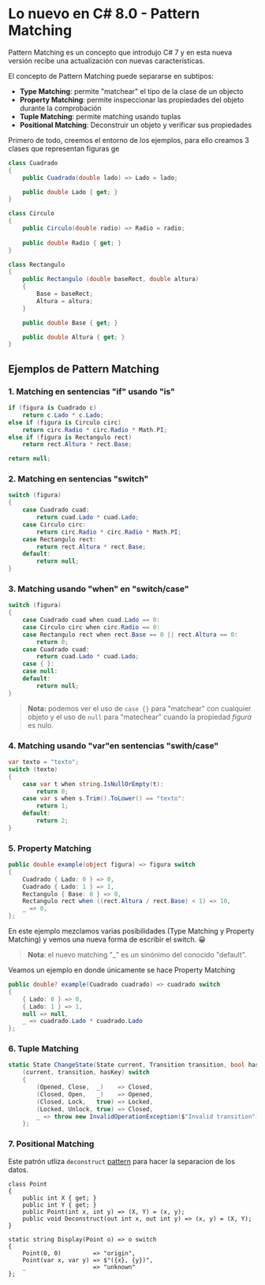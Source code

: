 # Lo nuevo en C# 8.0 - Pattern Matching

Pattern Matching es un concepto que introdujo C# 7 y en esta nueva versión recibe una actualización con nuevas características.

El concepto de Pattern Matching puede separarse en subtipos:
* __Type Matching__: permite "matchear" el tipo de la clase de un objecto
* __Property Matching__: permite inspeccionar las propiedades del objeto durante la comprobación
* __Tuple Matching__: permite matching usando tuplas
* __Positional Matching__: Deconstruir un objeto y verificar sus propiedades

Primero de todo, creemos el entorno de los ejemplos, para ello creamos 3 clases que representan figuras ge

```csharp
class Cuadrado
{
    public Cuadrado(double lado) => Lado = lado;

    public double Lado { get; }
}

class Circulo
{
    public Circulo(double radio) => Radio = radio;
    
    public double Radio { get; }
}

class Rectangulo
{
    public Rectangulo (double baseRect, double altura)
    {
        Base = baseRect;
        Altura = altura;
    }

    public double Base { get; }

    public double Altura { get; }
}
```

## Ejemplos de Pattern Matching


### 1. Matching en sentencias "if" usando "is"

```csharp
if (figura is Cuadrado c)
    return c.Lado * c.Lado;
else if (figura is Circulo circ)
    return circ.Radio * circ.Radio * Math.PI;
else if (figura is Rectangulo rect)
    return rect.Altura * rect.Base;

return null;
```

### 2. Matching en sentencias "switch"

```csharp
switch (figura)
{
    case Cuadrado cuad:
        return cuad.Lado * cuad.Lado;
    case Circulo circ:
        return circ.Radio * circ.Radio * Math.PI;
    case Rectangulo rect:
        return rect.Altura * rect.Base;
    default:
        return null;
}
```

### 3. Matching usando "when" en "switch/case"

```csharp
switch (figura)
{
    case Cuadrado cuad when cuad.Lado == 0:
    case Circulo circ when circ.Radio == 0:
    case Rectangulo rect when rect.Base == 0 || rect.Altura == 0:
        return 0;
    case Cuadrado cuad:
        return cuad.Lado * cuad.Lado;
    case { }:
    case null:
    default:
        return null;
}
```

> __Nota:__ podemos ver el uso de `case {}` para "matchear" con cualquier objeto y el uso de `null` para "matechear" cuando la propiedad _figura_ es nulo.

### 4. Matching usando "var"en sentencias "swith/case"

```csharp
var texto = "texto";
switch (texto)
{
    case var t when string.IsNullOrEmpty(t):
        return 0;
    case var s when s.Trim().ToLower() == "texto":
        return 1;
    default:
        return 2;
}
```

### 5. Property Matching

```csharp
public double example(object figura) => figura switch
{
    Cuadrado { Lado: 0 } => 0,
    Cuadrado { Lado: 1 } => 1,
    Rectangulo { Base: 0 } => 0,
    Rectangulo rect when ((rect.Altura / rect.Base) < 1) => 10,
    _ => 0,
};
```

En este ejemplo mezclamos varias posibilidades (Type Matching y Property Matching) y vemos una nueva forma de escribir el switch. 😀

> __Nota__: el nuevo matching "_" es un sinónimo del conocido "default".

Veamos un ejemplo en donde únicamente se hace Property Matching

```csharp
public double? example(Cuadrado cuadrado) => cuadrado switch
{
    { Lado: 0 } => 0,
    { Lado: 1 } => 1,
    null => null,
    _ => cuadrado.Lado * cuadrado.Lado
};
```

### 6. Tuple Matching
```csharp
static State ChangeState(State current, Transition transition, bool hasKey) =>
    (current, transition, hasKey) switch
    {
        (Opened, Close,  _)    => Closed,
        (Closed, Open,   _)    => Opened,
        (Closed, Lock,   true) => Locked,
        (Locked, Unlock, true) => Closed,
        _ => throw new InvalidOperationException($"Invalid transition")
    };
```

### 7. Positional Matching
Este patrón utliza `deconstruct` [pattern](https://docs.microsoft.com/en-us/dotnet/csharp/deconstruct) para hacer la separacion de los datos.

```cssharp
class Point
{
    public int X { get; }
    public int Y { get; }
    public Point(int x, int y) => (X, Y) = (x, y);
    public void Deconstruct(out int x, out int y) => (x, y) = (X, Y);
}

static string Display(Point o) => o switch
{
    Point(0, 0)         => "origin",
    Point(var x, var y) => $"({x}, {y})",
    _                   => "unknown"
};
```

